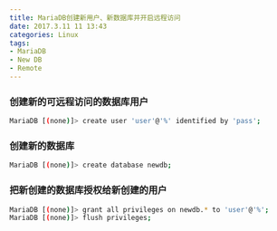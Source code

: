 ```yaml
---
title: MariaDB创建新用户、新数据库并开启远程访问
date: 2017.3.11 11 13:43
categories: Linux
tags:
- MariaDB
- New DB
- Remote
---
```


### 创建新的可远程访问的数据库用户
```bash
MariaDB [(none)]> create user 'user'@'%' identified by 'pass';
```
### 创建新的数据库
```bash
MariaDB [(none)]> create database newdb;

```
### 把新创建的数据库授权给新创建的用户
```bash
MariaDB [(none)]> grant all privileges on newdb.* to 'user'@'%';
MariaDB [(none)]> flush privileges;
```
